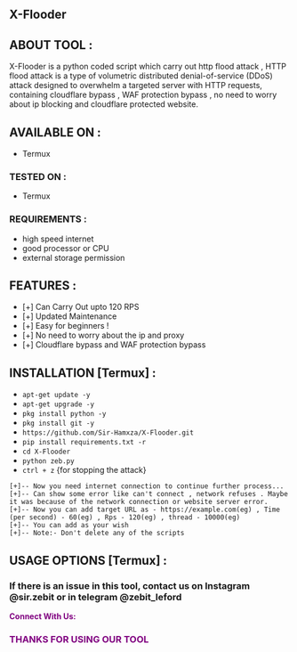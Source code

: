 ## X-Flooder

## ABOUT TOOL :

 X-Flooder is a python coded script which carry out http flood attack , HTTP flood attack is a type of volumetric distributed denial-of-service (DDoS) attack designed to overwhelm a targeted server with HTTP requests, containing cloudflare bypass , WAF protection bypass , no need to worry about ip blocking and cloudflare protected website.

## AVAILABLE ON :

* Termux

### TESTED ON :

* Termux

### REQUIREMENTS :
* high speed internet
* good processor or CPU
* external storage permission

## FEATURES :
* [+] Can Carry Out upto 120 RPS 
* [+] Updated Maintenance 
* [+] Easy for beginners !
* [+] No need to worry about the ip and proxy 
* [+] Cloudflare bypass and WAF protection bypass

## INSTALLATION [Termux] :

* `apt-get update -y`
* `apt-get upgrade -y`
* `pkg install python -y`
* `pkg install git -y`
* `https://github.com/Sir-Hamxza/X-Flooder.git`
* `pip install requirements.txt -r`
* `cd X-Flooder`
* `python zeb.py`
* `ctrl + z` {for stopping the attack}
```
[+]-- Now you need internet connection to continue further process...
[+]-- Can show some error like can't connect , network refuses . Maybe it was because of the network connection or website server error.
[+]-- Now you can add target URL as - https://example.com(eg) , Time (per second) - 60(eg) , Rps - 120(eg) , thread - 10000(eg)
[+]-- You can add as your wish 
[+]-- Note:- Don't delete any of the scripts 
```
## USAGE OPTIONS [Termux] :


### If there is an issue in this tool, contact us on Instagram @sir.zebit or in telegram @zebit_leford
<p style="color:purple"><b>Connect With Us:</b></p>


<h3 style="color:purple"> THANKS FOR USING OUR TOOL </h
